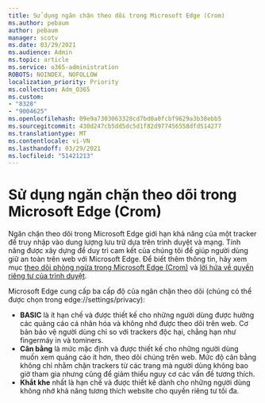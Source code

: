 ```yaml
---
title: Sử dụng ngăn chặn theo dõi trong Microsoft Edge (Crom)
ms.author: pebaum
author: pebaum
manager: scotv
ms.date: 03/29/2021
ms.audience: Admin
ms.topic: article
ms.service: o365-administration
ROBOTS: NOINDEX, NOFOLLOW
localization_priority: Priority
ms.collection: Adm_O365
ms.custom:
- "8328"
- "9004625"
ms.openlocfilehash: 09e9a7303063328cd7bd0a0fcbf9629a3b38ebb5
ms.sourcegitcommit: 430d247cb5dd5dc5d1f82d977456558dfd514277
ms.translationtype: MT
ms.contentlocale: vi-VN
ms.lasthandoff: 03/29/2021
ms.locfileid: "51421213"
---
```

# <a name="use-tracking-prevention-in-microsoft-edge-chromium"></a>Sử dụng ngăn chặn theo dõi trong Microsoft Edge (Crom)

Ngăn chặn theo dõi trong Microsoft Edge giới hạn khả năng của một tracker để truy nhập vào dung lượng lưu trữ dựa trên trình duyệt và mạng. Tính năng được xây dựng để duy trì cam kết của chúng tôi để giúp người dùng giữ an toàn trên web với Microsoft Edge. Để biết thêm thông tin, hãy xem mục [theo dõi phòng ngừa trong Microsoft Edge (Crom)](https://go.microsoft.com/fwlink/?linkid=2135435) và [lời hứa về quyền riêng tư của trình duyệt](https://go.microsoft.com/fwlink/?linkid=2135350).

Microsoft Edge cung cấp ba cấp độ của ngăn chặn theo dõi (chúng có thể được chọn trong edge://settings/privacy):

- **BASIC** là ít hạn chế và được thiết kế cho những người dùng được hưởng các quảng cáo cá nhân hóa và không nhớ được theo dõi trên web. Cơ bản bảo vệ người dùng chỉ so với trackers độc hại, chẳng hạn như fingermáy in và tominers.
- **Cân bằng** là mức mặc định và được thiết kế cho những người dùng muốn xem quảng cáo ít hơn, theo dõi chúng trên web. Mức độ cân bằng không chỉ nhằm chặn trackers từ các trang mà người dùng không bao giờ tham gia nhưng cũng để giảm thiểu nguy cơ các vấn đề tương thích.
- **Khắt khe** nhất là hạn chế và được thiết kế dành cho những người dùng không nhớ khả năng tương thích website cho quyền riêng tư tối đa.